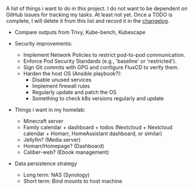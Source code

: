 A list of things i want to do in this project.
I do not want to be dependent on GitHub issues for tracking my tasks. At least not yet.
Once a TODO is complete, I will delete it from this list and record it in the [changelog](./CHANGELOG.md).

- Compare outputs from Trivy, Kube-bench, Kubescape
- Security improvements:
    - Implement Network Policies to restrict pod-to-pod communication.
    - Enforce Pod Security Standards (e.g., 'baseline' or 'restricted').
    - Sign Git commits with GPG and configure FluxCD to verify them.
    - Harden the host OS (Ansible playbook?):
        - Disable unused services
        - Implement firewall rules
        - Regularly update and patch the OS
        - Something to check k8s versions regularly and update

- Things i want in my homelab:
    - Minecraft server
    - Family calendar + dashboard + todos (Nextcloud + Nextcloud calendar + Homarr, HomeAssistant dashboard, or similar)
    - Jellyfin? (Media server)
    - Homarr/Homepage? (Dashboard)
    - Caliber-web? (Ebook management)

- Data persistence strategy
    - Long term: NAS (Synology)
    - Short term: Bind mounts to host machine
